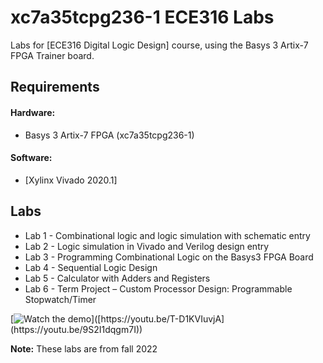 # xc7a35tcpg236-1 ECE316 Labs

Labs for [ECE316 Digital Logic Design] course, using the Basys 3 Artix-7 FPGA Trainer board.

## Requirements

  #### Hardware:
  - Basys 3 Artix-7 FPGA (xc7a35tcpg236-1)

  #### Software:
  - [Xylinx Vivado 2020.1]

## Labs

- Lab 1 - Combinational logic and logic simulation with schematic entry
- Lab 2 - Logic simulation in Vivado and Verilog design entry
- Lab 3 - Programming Combinational Logic on the Basys3 FPGA Board
- Lab 4 - Sequential Logic Design
- Lab 5 - Calculator with Adders and Registers
- Lab 6 - Term Project – Custom Processor Design: Programmable Stopwatch/Timer


[![Watch the demo]([https://img.youtube.com/vi/T-D1KVIuvjA/maxresdefault.jpg](https://img.youtube.com/vi/9S2I1dqgm7I/maxresdefault.jpg))]([https://youtu.be/T-D1KVIuvjA](https://youtu.be/9S2I1dqgm7I))



  **Note:** These labs are from fall 2022
